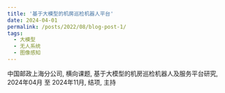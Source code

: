 ```yaml
---
title: '基于大模型的机房巡检机器人平台'
date: 2024-04-01
permalink: /posts/2022/08/blog-post-1/
tags:
  - 大模型
  - 无人系统
  - 图像感知
---
```


中国邮政上海分公司, 横向课题, 基于大模型的机房巡检机器人及服务平台研究, 2024年04月 至 2024年11月, 结项, 主持
